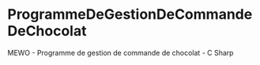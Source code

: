 # ProgrammeDeGestionDeCommandeDeChocolat
MEWO - Programme de gestion de commande de chocolat - C Sharp
